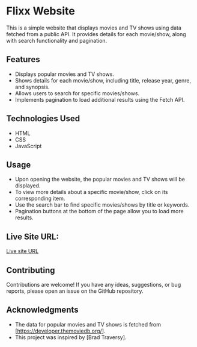 # Flixx Website

This is a simple website that displays movies and TV shows using data fetched from a public API. It provides details for each movie/show, along with search functionality and pagination.

## Features

- Displays popular movies and TV shows.
- Shows details for each movie/show, including title, release year, genre, and synopsis.
- Allows users to search for specific movies/shows.
- Implements pagination to load additional results using the Fetch API.

## Technologies Used

- HTML
- CSS
- JavaScript

## Usage

- Upon opening the website, the popular movies and TV shows will be displayed.
- To view more details about a specific movie/show, click on its corresponding item.
- Use the search bar to find specific movies/shows by title or keywords.
- Pagination buttons at the bottom of the page allow you to load more results.


## Live Site URL:
[Live site URL](https://flixx-app-javascript.netlify.app)

## Contributing

Contributions are welcome! If you have any ideas, suggestions, or bug reports, please open an issue on the GitHub repository.

## Acknowledgments

- The data for popular movies and TV shows is fetched from [https://developer.themoviedb.org/].
- This project was inspired by [Brad Traversy].
